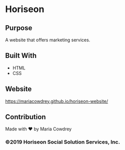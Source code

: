 # Horiseon

## Purpose
A website that offers marketing services. 

## Built With
* HTML
* CSS

## Website
https://mariacowdrey.github.io/horiseon-website/

## Contribution
Made with ❤️ by Maria Cowdrey

### ©️2019 Horiseon Social Solution Services, Inc.
